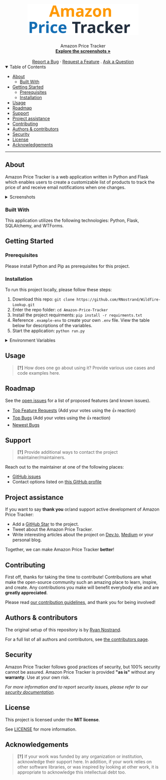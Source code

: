 <h1 align="center">
  <a href="https://github.com/RNostrand/Amazon-Price-Tracker">
    <!-- Please provide path to your logo here -->
    <img src="docs/images/logo.svg" alt="Logo" height="100">
  </a>
</h1>

<div align="center">
  Amazon Price Tracker
  <br />
  <a href="#about"><strong>Explore the screenshots »</strong></a>
  <br />
  <br />
  <a href="https://github.com/RNostrand/Amazon-Price-Tracker/issues/new?assignees=&labels=bug&template=01_BUG_REPORT.md&title=bug%3A+">Report a Bug</a>
  ·
  <a href="https://github.com/RNostrand/Amazon-Price-Tracker/issues/new?assignees=&labels=enhancement&template=02_FEATURE_REQUEST.md&title=feat%3A+">Request a Feature</a>
  .
  <a href="https://github.com/RNostrand/Amazon-Price-Tracker/issues/new?assignees=&labels=question&template=04_SUPPORT_QUESTION.md&title=support%3A+">Ask a Question</a>
</div>

<details open="open">
<summary>Table of Contents</summary>

- [About](#about)
  - [Built With](#built-with)
- [Getting Started](#getting-started)
  - [Prerequisites](#prerequisites)
  - [Installation](#installation)
- [Usage](#usage)
- [Roadmap](#roadmap)
- [Support](#support)
- [Project assistance](#project-assistance)
- [Contributing](#contributing)
- [Authors & contributors](#authors--contributors)
- [Security](#security)
- [License](#license)
- [Acknowledgements](#acknowledgements)

</details>

---

## About
Amazon Price Tracker is a web application written in Python and Flask which enables users to create a customizable list of products to track the price of and receive email notifications when one changes.

<details>
<summary>Screenshots</summary>
<br>

> **[?]**
> Please provide your screenshots here.

|                               Home Page                               |                               Login Page                               |
| :-------------------------------------------------------------------: | :--------------------------------------------------------------------: |
| <img src="docs/images/screenshot.png" title="Home Page" width="100%"> | <img src="docs/images/screenshot.png" title="Login Page" width="100%"> |

</details>

### Built With
This application utilizes the following technologies: Python, Flask, SQLAlchemy, and WTForms.

## Getting Started

### Prerequisites
Please install Python and Pip as prerequisites for this project.

### Installation
To run this project locally, please follow these  steps:

1. Download this repo: `git clone https://github.com/RNostrand/Wildfire-Lookup.git`
2. Enter the repo folder: `cd Amazon-Price-Tracker`
3. Install the project requirments: `pip install -r requirments.txt`
4. Reference `.example-env` to create your own `.env` file. View the table below for descriptions of the variables.
5. Start the application: `python run.py`

<details>
<summary>Environment Variables</summary>
<br>

 <table>
  <tr>
    <th>Variable</th>
    <th>Description</th>
  </tr>
  <tr>
    <td>EMAIL_USER</td>
    <td>Email address for the server to send emails from</td>
  </tr>
  <tr>
    <td>EMAIL_PASS</td>
    <td>Password for the server email address</td>
  </tr>
  <tr>
    <td>SECRET_KEY</td>
    <td>The secret key for your database. Can be any secure value</td>
  </tr>
  <tr>
    <td>SQLALCHEMY_DATABASE_URI</td>
    <td>URI to your server database</td>
  </tr>
  <tr>
    <td>PROXY</td>
    <td>The proxy to call Amazon from in your headers</td>
  </tr>
</table> 
</details>

## Usage

> **[?]**
> How does one go about using it?
> Provide various use cases and code examples here.

## Roadmap

See the [open issues](https://github.com/RNostrand/Amazon-Price-Tracker/issues) for a list of proposed features (and known issues).

- [Top Feature Requests](https://github.com/RNostrand/Amazon-Price-Tracker/issues?q=label%3Aenhancement+is%3Aopen+sort%3Areactions-%2B1-desc) (Add your votes using the 👍 reaction)
- [Top Bugs](https://github.com/RNostrand/Amazon-Price-Tracker/issues?q=is%3Aissue+is%3Aopen+label%3Abug+sort%3Areactions-%2B1-desc) (Add your votes using the 👍 reaction)
- [Newest Bugs](https://github.com/RNostrand/Amazon-Price-Tracker/issues?q=is%3Aopen+is%3Aissue+label%3Abug)

## Support

> **[?]**
> Provide additional ways to contact the project maintainer/maintainers.

Reach out to the maintainer at one of the following places:

- [GitHub issues](https://github.com/RNostrand/Amazon-Price-Tracker/issues/new?assignees=&labels=question&template=04_SUPPORT_QUESTION.md&title=support%3A+)
- Contact options listed on [this GitHub profile](https://github.com/RNostrand)

## Project assistance

If you want to say **thank you** or/and support active development of Amazon Price Tracker:

- Add a [GitHub Star](https://github.com/RNostrand/Amazon-Price-Tracker) to the project.
- Tweet about the Amazon Price Tracker.
- Write interesting articles about the project on [Dev.to](https://dev.to/), [Medium](https://medium.com/) or your personal blog.

Together, we can make Amazon Price Tracker **better**!

## Contributing

First off, thanks for taking the time to contribute! Contributions are what make the open-source community such an amazing place to learn, inspire, and create. Any contributions you make will benefit everybody else and are **greatly appreciated**.


Please read [our contribution guidelines](docs/CONTRIBUTING.md), and thank you for being involved!

## Authors & contributors

The original setup of this repository is by [Ryan Nostrand](https://github.com/RNostrand).

For a full list of all authors and contributors, see [the contributors page](https://github.com/RNostrand/Amazon-Price-Tracker/contributors).

## Security

Amazon Price Tracker follows good practices of security, but 100% security cannot be assured.
Amazon Price Tracker is provided **"as is"** without any **warranty**. Use at your own risk.

_For more information and to report security issues, please refer to our [security documentation](docs/SECURITY.md)._

## License

This project is licensed under the **MIT license**.

See [LICENSE](LICENSE) for more information.

## Acknowledgements

> **[?]**
> If your work was funded by any organization or institution, acknowledge their support here.
> In addition, if your work relies on other software libraries, or was inspired by looking at other work, it is appropriate to acknowledge this intellectual debt too.
